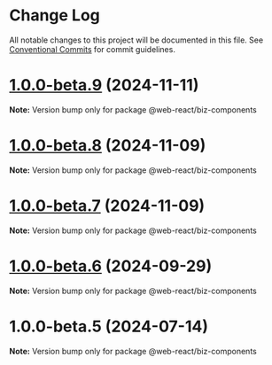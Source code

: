 # Change Log

All notable changes to this project will be documented in this file.
See [Conventional Commits](https://conventionalcommits.org) for commit guidelines.

# [1.0.0-beta.9](https://github.com/weidyg/web-react/compare/@web-react/biz-components@1.0.0-beta.8...@web-react/biz-components@1.0.0-beta.9) (2024-11-11)

**Note:** Version bump only for package @web-react/biz-components

# [1.0.0-beta.8](https://github.com/weidyg/web-react/compare/@web-react/biz-components@1.0.0-beta.7...@web-react/biz-components@1.0.0-beta.8) (2024-11-09)

**Note:** Version bump only for package @web-react/biz-components

# [1.0.0-beta.7](https://github.com/weidyg/web-react/compare/@web-react/biz-components@1.0.0-beta.6...@web-react/biz-components@1.0.0-beta.7) (2024-11-09)

**Note:** Version bump only for package @web-react/biz-components

# [1.0.0-beta.6](https://github.com/weidyg/web-react/compare/@web-react/biz-components@1.0.0-beta.5...@web-react/biz-components@1.0.0-beta.6) (2024-09-29)

**Note:** Version bump only for package @web-react/biz-components

# 1.0.0-beta.5 (2024-07-14)

**Note:** Version bump only for package @web-react/biz-components
